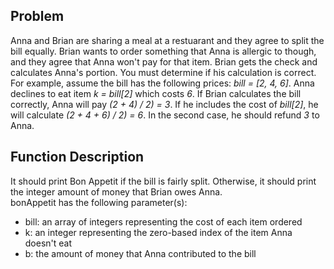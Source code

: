## Problem
Anna and Brian are sharing a meal at a restuarant and they agree to split the bill equally. Brian wants to order something that Anna is allergic to though, and they agree that Anna won't pay for that item. Brian gets the check and calculates Anna's portion. You must determine if his calculation is correct.  
For example, assume the bill has the following prices: *bill = [2, 4, 6]*. Anna declines to eat item *k = bill[2]* which costs *6*. If Brian calculates the bill correctly, Anna will pay *(2 + 4) / 2) = 3*. If he includes the cost of *bill[2]*, he will calculate *(2 + 4 + 6) / 2) = 6*. In the second case, he should refund *3* to Anna.

## Function Description
It should print Bon Appetit if the bill is fairly split. Otherwise, it should print the integer amount of money that Brian owes Anna.  
bonAppetit has the following parameter(s):  
- bill: an array of integers representing the cost of each item ordered
- k: an integer representing the zero-based index of the item Anna doesn't eat
- b: the amount of money that Anna contributed to the bill

